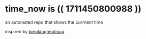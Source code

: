 # time_now is (( 1711450800988 ))

an automated repo that shows the currnent time

inspired by [breakingheatmap](https://github.com/breakingheatmap/breakingheatmap)